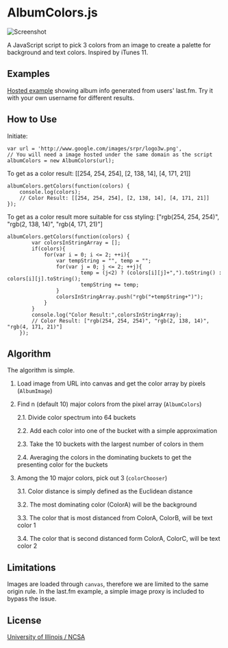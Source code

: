 # AlbumColors.js

![Screenshot](http://chengyin.github.com/albumcolors/screenshot.png)

A JavaScript script to pick 3 colors from an image to create a palette for background and text colors. Inspired by iTunes 11.

## Examples

[Hosted example](http://albumcolors.chengyinliu.com/examples/lastfm?lastfm=willowm) showing album info generated from users' last.fm. Try it with your own username for different results.

## How to Use
Initiate:

	var url = 'http://www.google.com/images/srpr/logo3w.png',
	// You will need a image hosted under the same domain as the script
	albumColors = new AlbumColors(url);	

To get as a color result: 
[[254, 254, 254], [2, 138, 14], [4, 171, 21]]

	albumColors.getColors(function(colors) {
		console.log(colors);
		// Color Result: [[254, 254, 254], [2, 138, 14], [4, 171, 21]]
	});
	
To get as a color result more suitable for css styling: 
["rgb(254, 254, 254)", "rgb(2, 138, 14)", "rgb(4, 171, 21)"]

	albumColors.getColors(function(colors) {
      		var colorsInStringArray = [];
      		if(colors){
        		for(var i = 0; i <= 2; ++i){
          			var tempString = "", temp = "";
          			for(var j = 0; j <= 2; ++j){
            				temp = (j<2) ? (colors[i][j]+",").toString() : colors[i][j].toString();
            				tempString += temp;
          			}
          			colorsInStringArray.push("rgb("+tempString+")");
        		}
      		}
      		console.log("Color Result:",colorsInStringArray);
      		// Color Result: ["rgb(254, 254, 254)", "rgb(2, 138, 14)", "rgb(4, 171, 21)"]
      	});

## Algorithm

The algorithm is simple.

1. Load image from URL into canvas and get the color array by pixels (`AlbumImage`)
 
2. Find n (default 10) major colors from the pixel array (`AlbumColors`)

	2.1. Divide color spectrum into 64 buckets

	2.2. Add each color into one of the bucket with a simple approximation

	2.3. Take the 10 buckets with the largest number of colors in them

	2.4. Averaging the colors in the dominating buckets to get the presenting color for the buckets

3. Among the 10 major colors, pick out 3 (`colorChooser`)

	3.1. Color distance is simply defined as the Euclidean distance

	3.2. The most dominating color (ColorA) will be the background

	3.3. The color that is most distanced from ColorA, ColorB, will be text color 1

	3.4. The color that is second distanced form ColorA, ColorC, will be text color 2

## Limitations

Images are loaded through `canvas`, therefore we are limited to the same origin rule. In the last.fm example, a simple image proxy is included to bypass the issue.
	
## License

[University of Illinois / NCSA](http://opensource.org/licenses/NCSA)
